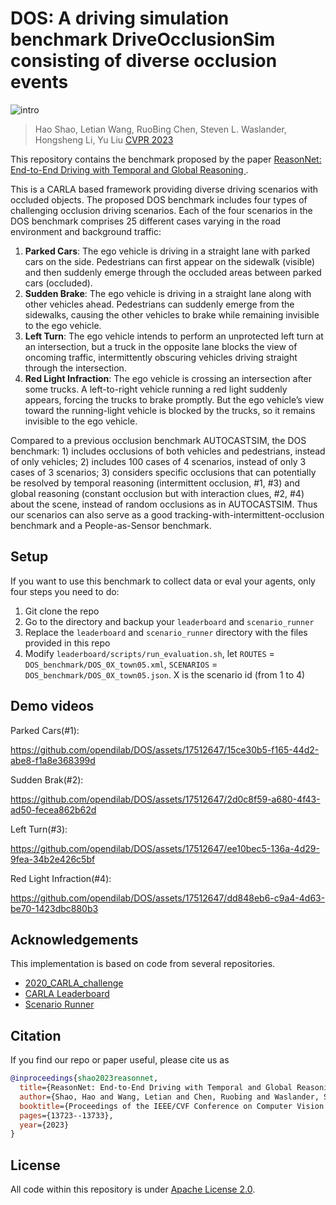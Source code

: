 # DOS: A driving simulation benchmark DriveOcclusionSim consisting of diverse occlusion events
![intro](assets/intro.png)
> Hao Shao, Letian Wang, RuoBing Chen, Steven L. Waslander, Hongsheng Li, Yu Liu
> [CVPR 2023](https://arxiv.org/abs/2305.10507)


This repository contains the benchmark proposed by the paper [ReasonNet: End-to-End Driving with Temporal and Global Reasoning
](https://arxiv.org/abs/2305.10507). 

This is a CARLA based framework providing diverse driving scenarios with occluded objects. The proposed DOS benchmark includes four types of challenging occlusion driving scenarios. Each of the four scenarios in the DOS benchmark comprises 25 different cases varying in the road environment and background traffic:
1. **Parked Cars**: The ego vehicle is driving in a straight lane with parked cars on the side. Pedestrians can first appear on the sidewalk (visible) and then suddenly emerge through the occluded areas between parked cars (occluded).
2. **Sudden Brake**: The ego vehicle is driving in a straight lane along with other vehicles ahead. Pedestrians can suddenly emerge from the sidewalks, causing the other vehicles to brake while remaining invisible to the ego vehicle.
3. **Left Turn**: The ego vehicle intends to perform an unprotected left turn at an intersection, but a truck in the opposite lane blocks the view of oncoming traffic, intermittently obscuring vehicles driving straight through the intersection.
4. **Red Light Infraction**: The ego vehicle is crossing an intersection after some trucks. A left-to-right vehicle running a red light suddenly appears, forcing the trucks to brake promptly. But the ego vehicle’s view toward the running-light vehicle is blocked by the trucks, so it remains invisible to the ego vehicle.

Compared to a previous occlusion benchmark AUTOCASTSIM, the DOS benchmark: 1) includes occlusions of both vehicles and pedestrians, instead of only vehicles; 2) includes 100 cases of 4 scenarios, instead of only 3 cases of 3 scenarios; 3) considers specific occlusions that can potentially be resolved by temporal reasoning (intermittent occlusion, #1, #3) and global reasoning (constant occlusion but with interaction clues, #2, #4) about the scene, instead of random occlusions as in AUTOCASTSIM. Thus our scenarios can also serve as a good tracking-with-intermittent-occlusion benchmark and a People-as-Sensor benchmark.

## Setup
If you want to use this benchmark to collect data or eval your agents, only four steps you need to do:
1. Git clone the repo
2. Go to the directory and backup your `leaderboard` and `scenario_runner`
3. Replace the `leaderboard` and `scenario_runner` directory with the files provided in this repo
4. Modify `leaderboard/scripts/run_evaluation.sh`, let `ROUTES` = `DOS_benchmark/DOS_0X_town05.xml`, `SCENARIOS` = `DOS_benchmark/DOS_0X_town05.json`. X is the scenario id (from 1 to 4)


## Demo videos

Parked Cars(#1):

https://github.com/opendilab/DOS/assets/17512647/15ce30b5-f165-44d2-abe8-f1a8e368399d


Sudden Brak(#2):

https://github.com/opendilab/DOS/assets/17512647/2d0c8f59-a680-4f43-ad50-fecea862b62d


Left Turn(#3):

https://github.com/opendilab/DOS/assets/17512647/ee10bec5-136a-4d29-9fea-34b2e426c5bf


Red Light Infraction(#4):

https://github.com/opendilab/DOS/assets/17512647/dd848eb6-c9a4-4d63-be70-1423dbc880b3



## Acknowledgements
This implementation is based on code from several repositories.
- [2020_CARLA_challenge](https://github.com/bradyz/2020_CARLA_challenge)
- [CARLA Leaderboard](https://github.com/carla-simulator/leaderboard)
- [Scenario Runner](https://github.com/carla-simulator/scenario_runner)

## Citation
If you find our repo or paper useful, please cite us as
```bibtex
@inproceedings{shao2023reasonnet,
  title={ReasonNet: End-to-End Driving with Temporal and Global Reasoning},
  author={Shao, Hao and Wang, Letian and Chen, Ruobing and Waslander, Steven L and Li, Hongsheng and Liu, Yu},
  booktitle={Proceedings of the IEEE/CVF Conference on Computer Vision and Pattern Recognition},
  pages={13723--13733},
  year={2023}
}
```

## License
All code within this repository is under [Apache License 2.0](https://www.apache.org/licenses/LICENSE-2.0).

